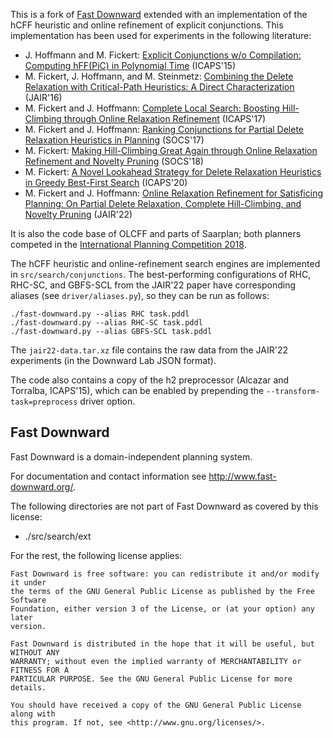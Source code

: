 This is a fork of [Fast Downward](http://www.fast-downward.org/) extended with an implementation of the hCFF heuristic and online refinement of explicit conjunctions.
This implementation has been used for experiments in the following literature:

* J. Hoffmann and M. Fickert: [Explicit Conjunctions w/o Compilation: Computing hFF(PiC) in Polynomial Time](http://fai.cs.uni-saarland.de/hoffmann/papers/icaps15b.pdf) (ICAPS'15)
* M. Fickert, J. Hoffmann, and M. Steinmetz: [Combining the Delete Relaxation with Critical-Path Heuristics: A Direct Characterization](https://jair.org/index.php/jair/article/view/11027) (JAIR'16)
* M. Fickert and J. Hoffmann: [Complete Local Search: Boosting Hill-Climbing through Online Relaxation Refinement](http://fai.cs.uni-saarland.de/hoffmann/papers/icaps17a.pdf) (ICAPS'17)
* M. Fickert and J. Hoffmann: [Ranking Conjunctions for Partial Delete Relaxation Heuristics in Planning](http://fai.cs.uni-saarland.de/hoffmann/papers/socs17b.pdf) (SOCS'17)
* M. Fickert: [Making Hill-Climbing Great Again through Online Relaxation Refinement and Novelty Pruning](http://fai.cs.uni-saarland.de/fickert/papers/socs18.pdf) (SOCS'18)
* M. Fickert: [A Novel Lookahead Strategy for Delete Relaxation Heuristics in Greedy Best-First Search](http://fai.cs.uni-saarland.de/fickert/papers/icaps20.pdf) (ICAPS'20)
* M. Fickert and J. Hoffmann: [Online Relaxation Refinement for Satisficing Planning: On Partial Delete Relaxation, Complete Hill-Climbing, and Novelty Pruning](https://jair.org/index.php/jair/article/view/13153) (JAIR'22)

It is also the code base of OLCFF and parts of Saarplan; both planners competed in the [International Planning Competition 2018](https://ipc2018-classical.bitbucket.io/).

The hCFF heuristic and online-refinement search engines are implemented in `src/search/conjunctions`.
The best-performing configurations of RHC, RHC-SC, and GBFS-SCL from the JAIR'22 paper have corresponding aliases (see `driver/aliases.py`), so they can be run as follows:

```
./fast-downward.py --alias RHC task.pddl
./fast-downward.py --alias RHC-SC task.pddl
./fast-downward.py --alias GBFS-SCL task.pddl
```

The `jair22-data.tar.xz` file contains the raw data from the JAIR'22 experiments (in the Downward Lab JSON format).

The code also contains a copy of the h2 preprocessor (Alcazar and Torralba, ICAPS'15), which can be enabled by prepending the `--transform-task=preprocess` driver option.

## Fast Downward

Fast Downward is a domain-independent planning system.

For documentation and contact information see http://www.fast-downward.org/.

The following directories are not part of Fast Downward as covered by this
license:

* ./src/search/ext

For the rest, the following license applies:

```
Fast Downward is free software: you can redistribute it and/or modify it under
the terms of the GNU General Public License as published by the Free Software
Foundation, either version 3 of the License, or (at your option) any later
version.

Fast Downward is distributed in the hope that it will be useful, but WITHOUT ANY
WARRANTY; without even the implied warranty of MERCHANTABILITY or FITNESS FOR A
PARTICULAR PURPOSE. See the GNU General Public License for more details.

You should have received a copy of the GNU General Public License along with
this program. If not, see <http://www.gnu.org/licenses/>.
```
